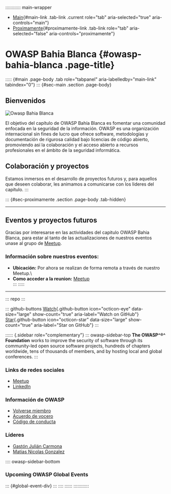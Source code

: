 :::::::::::: main-wrapper
- [Main](#div-main){#main-link .tab-link .current role="tab"
  aria-selected="true" aria-controls="main"}
- [Proximamente](#div-proximamente){#proximamente-link .tab-link
  role="tab" aria-selected="false" aria-controls="proximamente"}

# OWASP Bahia Blanca {#owasp-bahia-blanca .page-title}

::::: {#main .page-body .tab role="tabpanel" aria-labelledby="main-link" tabindex="0"}
::: {#sec-main .section .page-body}
## Bienvenidos

![Owasp Bahia
Blanca](https://owasp.org/www-chapter-bahia-blanca/assets/images/banner.png)

El objetivo del capítulo de OWASP Bahía Blanca es fomentar una comunidad
enfocada en la seguridad de la información. OWASP es una organización
internacional sin fines de lucro que ofrece software, metodologías y
documentación de rigurosa calidad bajo licencias de código abierto,
promoviendo así la colaboración y el acceso abierto a recursos
profesionales en el ámbito de la seguridad informática.

## Colaboración y proyectos

Estamos inmersos en el desarrollo de proyectos futuros y, para aquellos
que deseen colaborar, les animamos a comunicarse con los lideres del
capítulo.
:::

::: {#sec-proximamente .section .page-body .tab-hidden}

------------------------------------------------------------------------

## Eventos y proyectos futuros

Gracias por interesarse en las actividades del capitulo OWASP Bahia
Blanca, para estar al tanto de las actualizaciones de nuestros eventos
unase al grupo de
[Meetup](https://www.meetup.com/owasp-bahia-blanca-chapter/).

### Información sobre nuestros eventos:

- **Ubicación:** Por ahora se realizan de forma remota a través de
  nuestro Meetup.\
- **Como acceder a la reunion:**
  [Meetup](https://www.meetup.com/owasp-bahia-blanca-chapter/)\
:::
:::::

------------------------------------------------------------------------

::: repo
:::

::: github-buttons
[Watch](https://github.com/owasp/www-chapter-bahia-blanca/subscription){.github-button
icon="octicon-eye" data-size="large" show-count="true"
aria-label="Watch on GitHub"}
[Star](https://github.com/owasp/www-chapter-bahia-blanca){.github-button
icon="octicon-star" data-size="large" show-count="true"
aria-label="Star on GitHub"}
:::

:::::: {.sidebar role="complementary"}
::: owasp-sidebar-top
**The OWASP^®^ Foundation** works to improve the security of software
through its community-led open source software projects, hundreds of
chapters worldwide, tens of thousands of members, and by hosting local
and global conferences.
:::

### Links de redes sociales

- [Meetup](#)
- [LinkedIn](https://www.linkedin.com/company/owasp-bahía-blanca)

### Información de OWASP

- [Volverse miembro](https://www.owasp.org/index.php/Membership)
- [Acuerdo de vocero](https://www.owasp.org/index.php/Speaker_Agreement)
- [Código de
  conducta](https://www.owasp.org/index.php/Governance/Conference_Policies)

### Líderes

- [Gastón Julián
  Carmona](https://owasp.org/cdn-cgi/l/email-protection#89eee8fafde6e7a7eae8fbe4e6e7e8c9e6fee8faf9a7e6fbee)
- [Matias Nicolas
  Gonzalez](https://owasp.org/cdn-cgi/l/email-protection#c6aba7b2afa7b5e8a1a9a8bca7aaa3bc86a9b1a7b5b6e8a9b4a1)

:::: owasp-sidebar-bottom
### Upcoming OWASP Global Events

::: {#global-event-div}
:::
::::
::::::
::::::::::::
